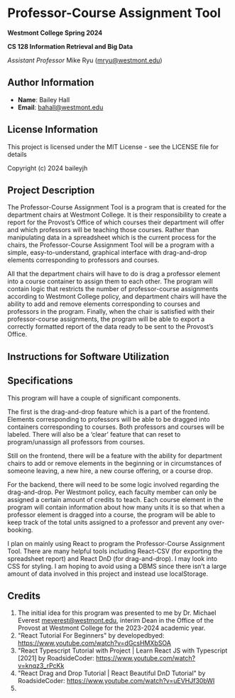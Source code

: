 # Professor-Course Assignment Tool

**Westmont College Spring 2024**

**CS 128 Information Retrieval and Big Data**

*Assistant Professor* Mike Ryu (mryu@westmont.edu) 

## Author Information
* **Name**: Bailey Hall
* **Email**: bahall@westmont.edu

## License Information

This project is licensed under the MIT License - see the LICENSE file for details

Copyright (c) 2024 baileyjh

## Project Description

The Professor-Course Assignment Tool is a program that is created for the department chairs at Westmont College. It is their responsibility to create a report for the Provost’s Office of which courses their department will offer and which professors will be teaching those courses. Rather than manipulating data in a spreadsheet which is the current process for the chairs, the Professor-Course Assignment Tool will be a program with a simple, easy-to-understand, graphical interface with drag-and-drop elements corresponding to professors and courses.

All that the department chairs will have to do is drag a professor element into a course container to assign them to each other. The program will contain logic that restricts the number of professor-course assignments according to Westmont College policy, and department chairs will have the ability to add and remove elements corresponding to courses and professors in the program. Finally, when the chair is satisfied with their professor-course assignments, the program will be able to export a correctly formatted report of the data ready to be sent to the Provost’s Office.


## Instructions for Software Utilization



## Specifications

This program will have a couple of significant components.

The first is the drag-and-drop feature which is a part of the frontend. Elements corresponding to professors will be able to be dragged into containers corresponding to courses. Both professors and courses will be labeled. There will also be a ‘clear’ feature that can reset to program/unassign all professors from courses.

Still on the frontend, there will be a feature with the ability for department chairs to add or remove elements in the beginning or in circumstances of someone leaving, a new hire, a new course offering, or a course drop.

For the backend, there will need to be some logic involved regarding the drag-and-drop. Per Westmont policy, each faculty member can only be assigned a certain amount of credits to teach. Each course element in the program will contain information about how many units it is so that when a professor element is dragged into a course, the program will be able to keep track of the total units assigned to a professor and prevent any over-booking. 

I plan on mainly using React to program the Professor-Course Assignment Tool. There are many helpful tools including React-CSV (for exporting the spreadsheet report) and React DnD (for drag-and-drop). I may look into CSS for styling. I am hoping to avoid using a DBMS since there isn’t a large amount of data involved in this project and instead use localStorage.

## Credits

1) The initial idea for this program was presented to me by Dr. Michael Everest meverest@westmont.edu, interim Dean in the Office of the Provost at Westmont College for the 2023-2024 academic year.
2) "React Tutorial For Beginners" by developedbyed: https://www.youtube.com/watch?v=dGcsHMXbSOA
3) "React Typescript Tutorial with Project | Learn React JS with Typescript [2021] by RoadsideCoder: https://www.youtube.com/watch?v=knqz3_rPcKk
4) "React Drag and Drop Tutorial | React Beautiful DnD Tutorial" by RoadsideCoder: https://www.youtube.com/watch?v=uEVHJf30bWI 
5) 
